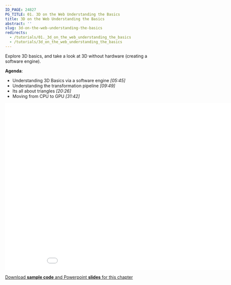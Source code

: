 ```yaml
---
ID_PAGE: 24827
PG_TITLE: 01. 3D on the Web Understanding the Basics
title: 3D on the Web Understanding the Basics
abstract: ''
slug: 3d-on-the-web-understanding-the-basics
redirects:
  - /tutorials/01._3d_on_the_web_understanding_the_basics
  - /tutorials/3d_on_the_web_understanding_the_basics
---
```


Explore 3D basics, and take a look at 3D without hardware (creating a software engine).

**Agenda**:

* Understanding 3D Basics via a software engine *[05:45]*
* Understanding the transformation pipeline *[09:49]*
* Its all about triangles *[20:26]*
* Moving from CPU to GPU *[31:42]*

<iframe src="//channel9.msdn.com/Series/Introduction-to-WebGL-3D-with-HTML5-and-Babylonjs/01/player" width="960" height="540" allowFullScreen frameBorder="0"></iframe>

[Download **sample code** and Powerpoint **slides** for this chapter](https://github.com/deltakosh/MVA3DHTML5GameDev/tree/master/Chapter%201)